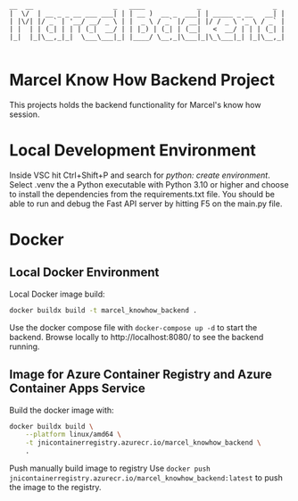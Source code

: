  ```
 __  __                    _   ____             _                  _ 
|  \/  | __ _ _ __ ___ ___| | | __ )  __ _  ___| | _____ _ __   __| |
| |\/| |/ _` | '__/ __/ _ \ | |  _ \ / _` |/ __| |/ / _ \ '_ \ / _` |
| |  | | (_| | | | (_|  __/ | | |_) | (_| | (__|   <  __/ | | | (_| |
|_|  |_|\__,_|_|  \___\___|_| |____/ \__,_|\___|_|\_\___|_| |_|\__,_|
                                                                     
```
Marcel Know How Backend Project
===============================
This projects holds the backend functionality for Marcel's know how session.


# Local Development Environment
Inside VSC hit Ctrl+Shift+P and search for _python: create environment_.
Select .venv the a Python executable with Python 3.10 or higher and choose to install the dependencies from the requirements.txt file.
You should be able to run and debug the Fast API server by hitting F5 on the main.py file.


# Docker
## Local Docker Environment
Local Docker image build:
```bash
docker buildx build -t marcel_knowhow_backend .
```

Use the docker compose file with `docker-compose up -d` to start the backend.
Browse locally to http://localhost:8080/ to see the backend running.

## Image for Azure Container Registry and Azure Container Apps Service
Build the docker image with:
```bash
docker buildx build \
	--platform linux/amd64 \
	-t jnicontainerregistry.azurecr.io/marcel_knowhow_backend \
	.
```

Push manually build image to registry
Use `docker push jnicontainerregistry.azurecr.io/marcel_knowhow_backend:latest` to push the image to the registry.
